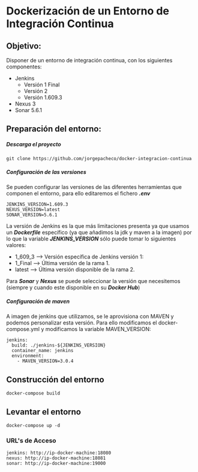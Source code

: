# Dockerización de un Entorno de Integración Continua

## Objetivo:

Disponer de un entorno de integración continua, con los siguientes componentes:

* Jenkins
  * Versión 1 Final
  * Versión 2
  * Versión 1.609.3
* Nexus 3
* Sonar 5.6.1

## Preparación del entorno:

##### Descarga el proyecto

```
git clone https://github.com/jorgepacheco/docker-integracion-continua
```
##### Configuración de las versiones

Se pueden configurar las versiones de las diferentes herramientas que componen el entorno, para ello editaremos el fichero ***.env***

```
JENKINS_VERSION=1.609.3
NEXUS_VERSION=latest
SONAR_VERSION=5.6.1
```
La versión de Jenkins es la que más limitaciones presenta ya que usamos un ***Dockerfile*** específico (ya que añadimos la jdk y maven a la imagen) por lo que la variable  ***JENKINS_VERSION*** sólo puede tomar lo siguientes valores:

* 1_609_3 --> Versión específica de Jenkins versión 1:
* 1_Final --> Última versión de la rama 1.
* latest --> Última versión disponible de la rama 2.

Para ***Sonar*** y ***Nexus*** se puede seleccionar la versión que necesitemos (siempre y cuando este disponible en su ***Docker Hub***)

##### Configuración de maven

A imagen de jenkins que utilizamos, se le aprovisiona con MAVEN y podemos personalizar esta versión. Para ello modificamos el docker-compose.yml y modificamos la variable MAVEN_VERSION:

```
jenkins:
  build: ./jenkins-${JENKINS_VERSION}
  container_name: jenkins
  environment:
    - MAVEN_VERSION=3.0.4
```


## Construcción del entorno

```
docker-compose build
```

## Levantar el entorno

```
docker-compose up -d
```


### URL's de Acceso

```
jenkins: http://ip-docker-machine:18080
nexus: http://ip-docker-machine:18081
sonar: http://ip-docker-machine:19000
```
